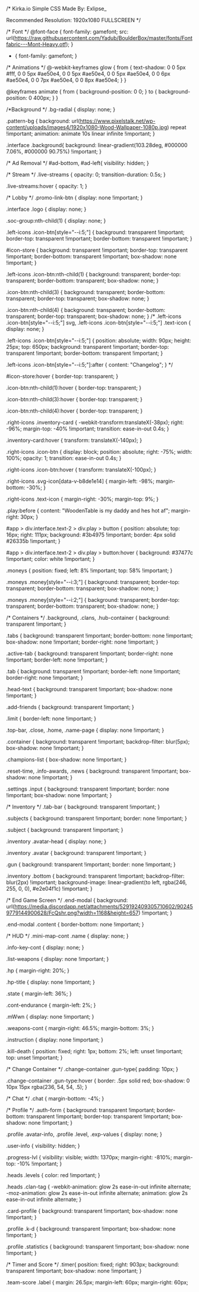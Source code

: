 /*
Kirka.io Simple CSS
Made By: Exlipse_
 
Recommended Resolution: 1920x1080 FULLSCREEN
*/
 
/* Font */
@font-face {
font-family: gamefont;
src: url(https://raw.githubusercontent.com/Yadub/BoulderBox/master/fonts/Fontfabric---Mont-Heavy.otf);
}
 
* {
font-family: gamefont;
}
 
/* Animations */
@-webkit-keyframes glow {
from {
text-shadow: 0 0 5px #fff, 0 0 5px #ae50e4, 0 0 5px #ae50e4, 0 0 5px #ae50e4, 0 0 6px #ae50e4, 0 0 7px #ae50e4, 0 0 8px #ae50e4;
}
}
 
@keyframes animate {
from {
background-position: 0 0;
}
to {
background-position: 0 400px;
}
}
 
/*Background */
.bg-radial {
display: none;
}
 
.pattern-bg {
background: url(https://www.pixelstalk.net/wp-content/uploads/images4/1920x1080-Wood-Wallpaper-1080p.jpg) repeat !important;
animation: animate 10s linear infinite !important;
}
 
.interface .background{
background: linear-gradient(103.28deg, #000000 7.06%, #000000 90.75%) !important;
}
 
/* Ad Removal */
#ad-bottom, #ad-left{
visibility: hidden;
}
 
/* Stream */
.live-streams {
opacity: 0;
transition-duration: 0.5s;
}
 
.live-streams:hover {
opacity: 1;
}
 
/* Lobby */
.promo-link-btn {
display: none !important;
}
 
.interface .logo {
display: none;
}
 
.soc-group:nth-child(1) {
display: none;
}
 
.left-icons .icon-btn[style="--i:5;"] {
background: transparent !important;
border-top: transparent !important;
border-bottom: transparent !important;
}
 
#icon-store {
background: transparent !important;
border-top: transparent !important;
border-bottom: transparent !important;
box-shadow: none !important;
}
 
.left-icons .icon-btn:nth-child(1) {
background: transparent;
border-top: transparent;
border-bottom: transparent;
box-shadow: none;
}
 
.icon-btn:nth-child(3) {
background: transparent;
border-bottom: transparent;
border-top: transparent;
box-shadow: none;
}
 
.icon-btn:nth-child(4) {
background: transparent;
border-bottom: transparent;
border-top: transparent;
box-shadow: none;
}
/*
.left-icons .icon-btn[style="--i:5;"] svg, .left-icons .icon-btn[style="--i:5;"] .text-icon {
display: none;
}
 
.left-icons .icon-btn[style="--i:5;"] {
position: absolute;
width: 90px;
height: 25px;
top: 650px;
background: transparent !important;
border-top: transparent !important;
border-bottom: transparent !important;
}
 
.left-icons .icon-btn[style="--i:5;"]:after {
content: "Changelog";
}
*/
 
#icon-store:hover {
border-top: transparent;
}
 
.icon-btn:nth-child(1):hover {
border-top: transparent;
}
 
.icon-btn:nth-child(3):hover {
border-top: transparent;
}
 
.icon-btn:nth-child(4):hover {
border-top: transparent;
}
 
.right-icons .inventory-card {
-webkit-transform:translateX(-38px);
right: -96%;
margin-top: -40% !important;
transition: ease-in-out 0.4s;
}
 
.inventory-card:hover {
transform: translateX(-140px);
}
 
.right-icons .icon-btn {
display: block;
position: absolute;
right: -75%;
width: 100%;
opacity: 1;
transition: ease-in-out 0.4s;
}
 
.right-icons .icon-btn:hover {
transform: translateX(-100px);
}
 
.right-icons .svg-icon[data-v-b8de1e14] {
margin-left: -98%;
margin-bottom: -30%;
}
 
.right-icons .text-icon {
margin-right: -30%;
margin-top: 9%;
}
 
.play:before {
content: "WoodenTable is my daddy and hes hot af";
margin-right: 30px;
}
 
#app > div.interface.text-2 > div.play > button {
position: absolute;
top: 16px;
right: 111px;
background: #3b4975 !important;
border: 4px solid #26335b !important;
}
 
#app > div.interface.text-2 > div.play > button:hover {
background: #37477c !important;
color: white !important;
}
 
.moneys {
position: fixed;
left: 8% !important;
top: 58% !important;
}
 
.moneys .money[style="--i:3;"] {
background: transparent;
border-top: transparent;
border-bottom: transparent;
box-shadow: none;
}
 
.moneys .money[style="--i:2;"] {
background: transparent;
border-top: transparent;
border-bottom: transparent;
box-shadow: none;
}
 
/* Containers */
.background, .clans, .hub-container {
background: transparent !important;
}
 
.tabs {
background: transparent !important;
border-bottom: none !important;
box-shadow: none !important;
border-right: none !important;
}
 
.active-tab {
background: transparent !important;
border-right: none !important;
border-left: none !important;
}
 
.tab {
background: transparent !important;
border-left: none !important;
border-right: none !important;
}
 
.head-text {
background: transparent !important;
box-shadow: none !important;
}
 
.add-friends {
background: transparent !important;
}
 
.limit {
border-left: none !important;
}
 
.top-bar, .close, .home, .name-page {
display: none !important;
}
 
.container {
background: transparent !important;
backdrop-filter: blur(5px);
box-shadow: none !important;
}
 
.champions-list {
box-shadow: none !important;
}
 
.reset-time, .info-awards, .news {
background: transparent !important;
box-shadow: none !important;
}
 
.settings .input {
background: transparent !important;
border: none !important;
box-shadow: none !important;
}
 
/* Inventory */
.tab-bar {
background: transparent !important;
}
 
.subjects {
background: transparent !important;
border: none !important;
}
 
.subject {
background: transparent !important;
}
 
.inventory .avatar-head {
display: none;
}
 
.inventory .avatar {
background: transparent !important;
}
 
.gun {
background: transparent !important;
border: none !important;
}
 
.inventory .bottom {
background: transparent !important;
backdrop-filter: blur(2px) !important;
background-image: linear-gradient(to left, rgba(246, 255, 0, 0), #e2e04f1c) !important;
}
 
/* End Game Screen */
.end-modal {
background: url(https://media.discordapp.net/attachments/529192409305710602/902459779144900628/FcQshr.png?width=1168&height=657) !important;
}
 
.end-modal .content {
border-bottom: none !important;
}
 
/* HUD */
.mini-map-cont .name {
display: none;
}
 
.info-key-cont {
display: none;
}
 
.list-weapons {
display: none !important;
}
 
.hp {
margin-right: 20%;
}
 
.hp-title {
display: none !important;
}
 
.state {
margin-left: 36%;
}
 
.cont-endurance {
margin-left: 2%;
}
 
.mWwn {
display: none !important;
}
 
.weapons-cont {
margin-right: 46.5%;
margin-bottom: 3%;
}
 
.instruction {
display: none !important;
}
 
.kill-death {
position: fixed;
right: 1px;
bottom: 2%;
left: unset !important;
top: unset !important;
}
 
/* Change Container */
.change-container .gun-type{
padding: 10px;
}
 
.change-container .gun-type:hover {
border: .5px solid red;
box-shadow: 0 10px 15px rgba(236, 54, 54, .5);
}
 
/* Chat */
.chat {
margin-bottom: -4%;
}
 
/* Profile */
.auth-form {
background: transparent !important;
border-bottom: transparent !important;
border-top: transparent !important;
box-shadow: none !important;
}
 
.profile .avatar-info, .profile .level, .exp-values {
display: none;
}
 
.user-info {
visibility: hidden;
}
 
.progress-lvl {
visibility: visible;
width: 1370px;
margin-right: -810%;
margin-top: -10% !important;
}
 
.heads .levels {
color: red !important;
}
 
.heads .clan-tag {
-webkit-animation: glow 2s ease-in-out infinite alternate;
-moz-animation: glow 2s ease-in-out infinite alternate;
animation: glow 2s ease-in-out infinite alternate;
}
 
.card-profile {
background: transparent !important;
box-shadow: none !important;
}
 
.profile .k-d {
background: transparent !important;
box-shadow: none !important;
}
 
.profile .statistics {
background: transparent !important;
box-shadow: none !important;
}
 
/* Timer and Score */
.timer{
position: fixed;
right: 903px;
background: transparent !important;
box-shadow: none !important;
}
 
.team-score .label {
margin: 26.5px;
margin-left: 60px;
margin-right: 60px;
